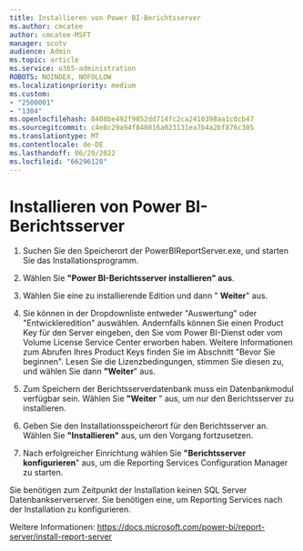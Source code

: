 ```yaml
---
title: Installieren von Power BI-Berichtsserver
ms.author: cmcatee
author: cmcatee-MSFT
manager: scotv
audience: Admin
ms.topic: article
ms.service: o365-administration
ROBOTS: NOINDEX, NOFOLLOW
ms.localizationpriority: medium
ms.custom:
- "2500001"
- "1304"
ms.openlocfilehash: 8408be492f9852dd714fc2ca2410398aa1c0cb47
ms.sourcegitcommit: c4e8c29a94f840816a023131ea7b4a2bf876c305
ms.translationtype: MT
ms.contentlocale: de-DE
ms.lasthandoff: 06/29/2022
ms.locfileid: "66296128"
---
```

# <a name="install-power-bi-report-server"></a>Installieren von Power BI-Berichtsserver

1. Suchen Sie den Speicherort der PowerBIReportServer.exe, und starten Sie das Installationsprogramm.

2. Wählen Sie **"Power BI-Berichtsserver installieren" aus**.

3. Wählen Sie eine zu installierende Edition und dann " **Weiter**" aus.

4. Sie können in der Dropdownliste entweder "Auswertung" oder "Entwickleredition" auswählen.  Andernfalls können Sie einen Product Key für den Server eingeben, den Sie vom Power BI-Dienst oder vom Volume License Service Center erworben haben. Weitere Informationen zum Abrufen Ihres Product Keys finden Sie im Abschnitt "Bevor Sie beginnen". Lesen Sie die Lizenzbedingungen, stimmen Sie diesen zu, und wählen Sie dann **"Weiter**" aus.

5. Zum Speichern der Berichtsserverdatenbank muss ein Datenbankmodul verfügbar sein. Wählen Sie **"Weiter** " aus, um nur den Berichtsserver zu installieren.

6. Geben Sie den Installationsspeicherort für den Berichtsserver an. Wählen Sie **"Installieren"** aus, um den Vorgang fortzusetzen.

7. Nach erfolgreicher Einrichtung wählen Sie **"Berichtsserver konfigurieren**" aus, um die Reporting Services Configuration Manager zu starten.

Sie benötigen zum Zeitpunkt der Installation keinen SQL Server Datenbankserverserver. Sie benötigen eine, um Reporting Services nach der Installation zu konfigurieren.

Weitere Informationen: https://docs.microsoft.com/power-bi/report-server/install-report-server
